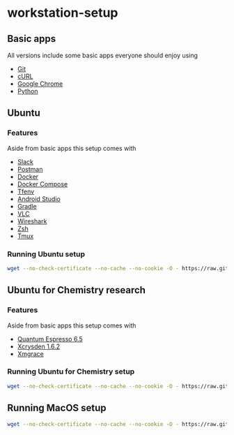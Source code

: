 # workstation-setup

## Basic apps
All versions include some basic apps everyone should enjoy using
- [Git](https://git-scm.com/)
- [cURL](https://curl.se/)
- [Google Chrome](https://www.google.pt/intl/pt-PT/chrome/?brand=ISCS&-gclid=CjwKCAjw-qeFBhAsEiwA2G7Nl5lNIenvequX4z5YfSS2bex1aDiyNcMEWpnvJM84ThlC6LwcjOkvUhoCFnMQAvD_BwE&gclsrc=aw.ds)
- [Python](https://www.python.org/)

## Ubuntu
### Features
Aside from basic apps this setup comes with

- [Slack](https://slack.com/intl/pt-br/)
- [Postman](https://www.postman.com/)
- [Docker](https://www.docker.com/)
- [Docker Compose](https://docs.docker.com/compose/)
- [Tfenv](https://github.com/tfutils/tfenv)
- [Android Studio](https://developer.android.com/studio)
- [Gradle](https://gradle.org/)
- [VLC](https://www.videolan.org/)
- [Wireshark](https://www.wireshark.org/)
- [Zsh](https://ohmyz.sh/)
- [Tmux](https://github.com/tmux/tmux/wiki)

### Running Ubuntu setup

```sh
wget --no-check-certificate --no-cache --no-cookie -O - https://raw.githubusercontent.com/csmartins/workstation-setup/master/ubuntu-setup.sh | bash
```

## Ubuntu for Chemistry research
### Features
Aside from basic apps this setup comes with 

- [Quantum Espresso 6.5](https://github.com/QEF/q-e/releases/tag/qe-6.5)
- [Xcrysden 1.6.2](http://www.xcrysden.org/XCrySDen.html)
- [Xmgrace](https://plasma-gate.weizmann.ac.il/Grace/)

### Running Ubuntu for Chemistry setup

```sh
wget --no-check-certificate --no-cache --no-cookie -O - https://raw.githubusercontent.com/csmartins/workstation-setup/master/quantum-chemistry-setup.sh | bash
```
## Running MacOS setup

```sh
wget --no-check-certificate --no-cache --no-cookie -O - https://raw.githubusercontent.com/csmartins/workstation-setup/master/mac-setup.sh | bash
```
